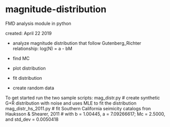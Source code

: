 # magnitude-distribution
FMD analysis module in python

created: April 22 2019

- analyze magnitude distribution that follow Gutenberg_Richter relationship:
log(N) = a - bM

- find MC
- plot distribution
- fit distribution 
- create random data

To get started run the two sample scripts:
      mag_distr.py          # create synthetic G+R distribution with noise and uses MLE to fit the distribution
      mag_distr_hs_2011.py  # fit Southern California seimicity catalogs fron Hauksson & Shearer, 2011
                            # with b = 1.00445, a = 7.09266617; Mc = 2.5000, and std_dev = 0.0050418
